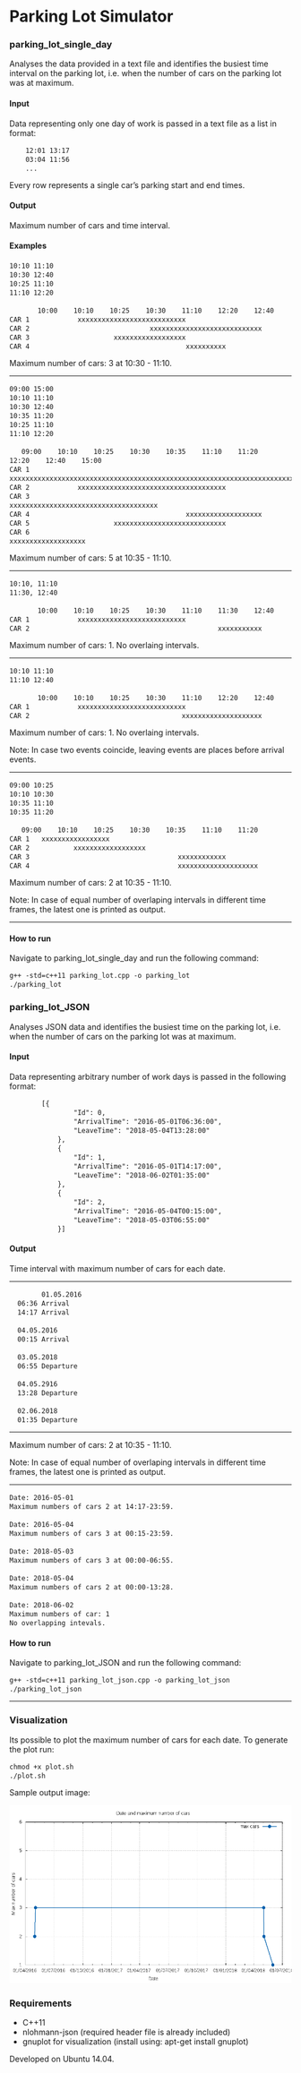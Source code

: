 # Parking Lot Simulator

### parking_lot_single_day

Analyses the data provided in a text file and identifies the busiest time interval on the parking lot, 
i.e. when the number of cars on the parking lot was at maximum.

#### Input

Data representing only one day of work is passed in a text file as a list in format:

        12:01 13:17
        03:04 11:56
        ...
    
Every row represents a single car’s parking start and end times.

#### Output

Maximum number of cars and time interval.

#### Examples

	10:10 11:10
	10:30 12:40 
	10:25 11:10
	11:10 12:20

	       10:00    10:10    10:25    10:30    11:10    12:20    12:40    
	CAR 1            xxxxxxxxxxxxxxxxxxxxxxxxxxx
	CAR 2                              xxxxxxxxxxxxxxxxxxxxxxxxxxxx
	CAR 3                     xxxxxxxxxxxxxxxxxx
	CAR 4                                       xxxxxxxxxx

Maximum number of cars: 3 at 10:30 - 11:10.

---

	09:00 15:00
	10:10 11:10
	10:30 12:40
	10:35 11:20
	10:25 11:10
	11:10 12:20

       09:00    10:10    10:25    10:30    10:35    11:10    11:20    12:20    12:40    15:00
	CAR 1   xxxxxxxxxxxxxxxxxxxxxxxxxxxxxxxxxxxxxxxxxxxxxxxxxxxxxxxxxxxxxxxxxxxxxxxxxxxxxxxxxx
	CAR 2            xxxxxxxxxxxxxxxxxxxxxxxxxxxxxxxxxxxxx
	CAR 3                              xxxxxxxxxxxxxxxxxxxxxxxxxxxxxxxxxxxxx
	CAR 4                                       xxxxxxxxxxxxxxxxxxx
	CAR 5                     xxxxxxxxxxxxxxxxxxxxxxxxxxxx
	CAR 6                                                xxxxxxxxxxxxxxxxxxx

Maximum number of cars: 5 at 10:35 - 11:10.

---

	10:10, 11:10
	11:30, 12:40

	       10:00    10:10    10:25    10:30    11:10    11:30    12:40    
	CAR 1            xxxxxxxxxxxxxxxxxxxxxxxxxxx
	CAR 2                                               xxxxxxxxxxx

Maximum number of cars: 1. No overlaing intervals.

---

	10:10 11:10
	11:10 12:40 

	       10:00    10:10    10:25    10:30    11:10    12:20    12:40    
	CAR 1            xxxxxxxxxxxxxxxxxxxxxxxxxxx
	CAR 2                                      xxxxxxxxxxxxxxxxxxxx
	
Maximum number of cars: 1. No overlaing intervals.

Note: In case two events coincide, leaving events are places before arrival events.

---

	09:00 10:25
	10:10 10:30
	10:35 11:10
	10:35 11:20

       09:00    10:10    10:25    10:30    10:35    11:10    11:20
	CAR 1   xxxxxxxxxxxxxxxxx
	CAR 2           xxxxxxxxxxxxxxxxxx
	CAR 3                                     xxxxxxxxxxxx
	CAR 4                                     xxxxxxxxxxxxxxxxxxxx

Maximum number of cars: 2 at 10:35 - 11:10.

Note: In case of equal number of overlaping intervals in different time frames,
the latest one is printed as output.

---

#### How to run

Navigate to parking_lot_single_day and run the following command:

```shell
g++ -std=c++11 parking_lot.cpp -o parking_lot
./parking_lot
```

### parking_lot_JSON
    
Analyses JSON data and identifies the busiest time on the parking lot, i.e. when the number of cars on the parking lot was at maximum.

#### Input

Data representing arbitrary number of work days is passed in the following format:

			[{
					"Id": 0,
					"ArrivalTime": "2016-05-01T06:36:00",
					"LeaveTime": "2018-05-04T13:28:00"
				}, 
				{
					"Id": 1,
					"ArrivalTime": "2016-05-01T14:17:00",
					"LeaveTime": "2018-06-02T01:35:00"
				}, 
				{
					"Id": 2,
					"ArrivalTime": "2016-05-04T00:15:00",
					"LeaveTime": "2018-05-03T06:55:00"
				}]

#### Output

Time interval with maximum number of cars for each date.

---
			01.05.2016
      06:36 Arrival
      14:17 Arrival

      04.05.2016
      00:15 Arrival

      03.05.2018
      06:55 Departure

      04.05.2916
      13:28 Departure

      02.06.2018
      01:35 Departure
---

Maximum number of cars: 2 at 10:35 - 11:10.

Note: In case of equal number of overlaping intervals in different time frames,
the latest one is printed as output.

---

	Date: 2016-05-01
	Maximum numbers of cars 2 at 14:17-23:59.

	Date: 2016-05-04
	Maximum numbers of cars 3 at 00:15-23:59.

	Date: 2018-05-03
	Maximum numbers of cars 3 at 00:00-06:55.

	Date: 2018-05-04
	Maximum numbers of cars 2 at 00:00-13:28.

	Date: 2018-06-02
	Maximum numbers of car: 1 
	No overlapping intevals.

#### How to run

Navigate to parking_lot_JSON and run the following command:

```shell
g++ -std=c++11 parking_lot_json.cpp -o parking_lot_json
./parking_lot_json
```
---

### Visualization

Its possible to plot the maximum number of cars for each date. To generate the plot run:

```shell
chmod +x plot.sh
./plot.sh
```
Sample output image:

<p align="center">
	<img src="https://raw.githubusercontent.com/Dzvezdana/parking-lot-simulator/master/parking_lot_JSON/chart_1.png">  
</p>

### Requirements

* C++11
* nlohmann-json (required header file is already included)
* gnuplot for visualization (install using: apt-get install gnuplot)

Developed on Ubuntu 14.04.


